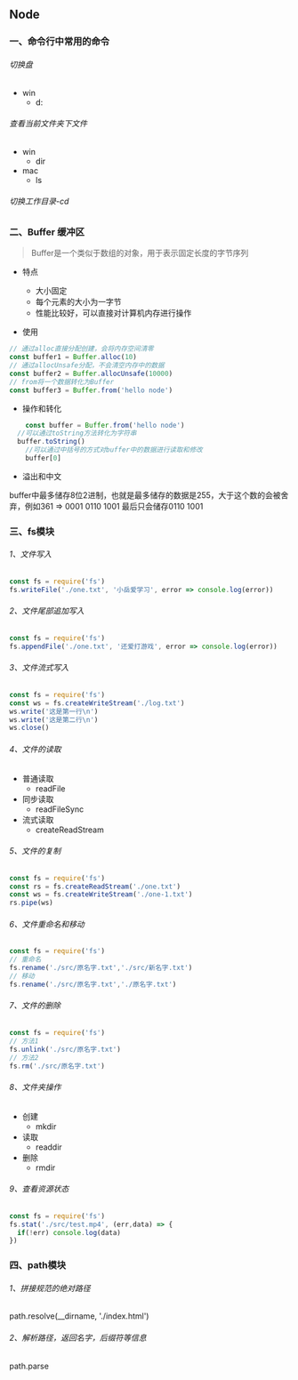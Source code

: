 ## Node

### 一、命令行中常用的命令

###### 切换盘

- win
  - d:

###### 查看当前文件夹下文件

- win
  - dir
- mac
  - ls

###### 切换工作目录-cd

### 二、Buffer 缓冲区

> Buffer是一个类似于数组的对象，用于表示固定长度的字节序列

- 特点
  - 大小固定
  - 每个元素的大小为一字节
  - 性能比较好，可以直接对计算机内存进行操作

- 使用

```js
// 通过alloc直接分配创建，会将内存空间清零
const buffer1 = Buffer.alloc(10)
// 通过allocUnsafe分配，不会清空内存中的数据
const buffer2 = Buffer.allocUnsafe(10000)
// from将一个数据转化为Buffer
const buffer3 = Buffer.from('hello node')
```

- 操作和转化

```js
	const buffer = Buffer.from('hello node')
  //可以通过toString方法转化为字符串
  buffer.toString()
	//可以通过中括号的方式对buffer中的数据进行读取和修改
	buffer[0]
```

- 溢出和中文

buffer中最多储存8位2进制，也就是最多储存的数据是255，大于这个数的会被舍弃，例如361 => 0001 0110 1001 最后只会储存0110 1001

### 三、fs模块

###### 1、文件写入

```js
const fs = require('fs')
fs.writeFile('./one.txt', '小岳爱学习', error => console.log(error))
```

###### 2、文件尾部追加写入

```js
const fs = require('fs')
fs.appendFile('./one.txt', '还爱打游戏', error => console.log(error))
```

###### 3、文件流式写入

```js
const fs = require('fs')
const ws = fs.createWriteStream('./log.txt')
ws.write('这是第一行\n')
ws.write('这是第二行\n')
ws.close()
```

###### 4、文件的读取

- 普通读取
  - readFile
- 同步读取
  - readFileSync
- 流式读取
  - createReadStream

######  5、文件的复制

```js
const fs = require('fs')
const rs = fs.createReadStream('./one.txt')
const ws = fs.createWriteStream('./one-1.txt')
rs.pipe(ws)
```

###### 6、文件重命名和移动

```js
const fs = require('fs')
// 重命名
fs.rename('./src/原名字.txt','./src/新名字.txt')
// 移动
fs.rename('./src/原名字.txt','./原名字.txt')
```

###### 7、文件的删除

```js
const fs = require('fs')
// 方法1
fs.unlink('./src/原名字.txt')
// 方法2
fs.rm('./src/原名字.txt')
```

###### 8、文件夹操作

- 创建
  - mkdir
- 读取
  - readdir
- 删除
  - rmdir

###### 9、查看资源状态

```js
const fs = require('fs')
fs.stat('./src/test.mp4', (err,data) => {
  if(!err) console.log(data)
})
```



### 四、path模块

###### 1、拼接规范的绝对路径

path.resolve(__dirname, './index.html')

###### 2、解析路径，返回名字，后缀符等信息

path.parse





